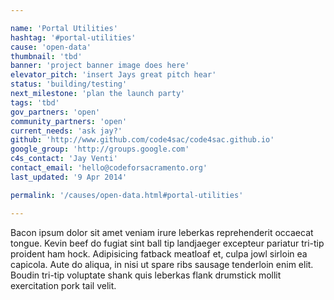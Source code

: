 ```yaml
---

name: 'Portal Utilities'
hashtag: '#portal-utilities'
cause: 'open-data'
thumbnail: 'tbd'
banner: 'project banner image does here'
elevator_pitch: 'insert Jays great pitch hear'
status: 'building/testing'
next_milestone: 'plan the launch party'
tags: 'tbd'
gov_partners: 'open'
community_partners: 'open'
current_needs: 'ask jay?'
github: 'http://www.github.com/code4sac/code4sac.github.io'
google_group: 'http://groups.google.com'
c4s_contact: 'Jay Venti'
contact_email: 'hello@codeforsacramento.org'
last_updated: '9 Apr 2014'

permalink: '/causes/open-data.html#portal-utilities'

---
```


<!-- Add project description text here! -->

Bacon ipsum dolor sit amet veniam irure leberkas reprehenderit occaecat tongue. Kevin beef do fugiat sint ball tip landjaeger excepteur pariatur tri-tip proident ham hock. Adipisicing fatback meatloaf et, culpa jowl sirloin ea capicola. Aute do aliqua, in nisi ut spare ribs sausage tenderloin enim elit. Boudin tri-tip voluptate shank quis leberkas flank drumstick mollit exercitation pork tail velit.






  